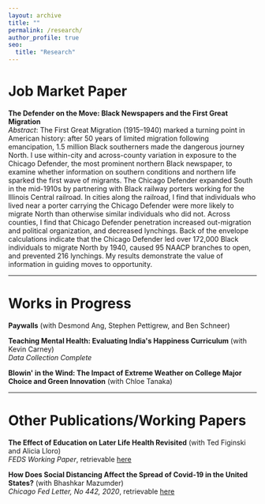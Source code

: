 ```yaml
---
layout: archive
title: ""
permalink: /research/
author_profile: true
seo:
  title: "Research"
---
```


# Job Market Paper
**The Defender on the Move: Black Newspapers and the First Great Migration**  
*Abstract*: The First Great Migration (1915–1940) marked a turning point in American history: after 50 years of limited migration following emancipation, 1.5 million Black southerners made the dangerous journey North. I use within-city and across-county variation in exposure to the Chicago Defender, the most prominent northern Black newspaper, to examine whether information on southern conditions and northern life sparked the first wave of migrants. The Chicago Defender expanded South in the mid-1910s by partnering with Black railway porters working for the Illinois Central railroad. In cities along the railroad, I find that individuals who lived near a porter carrying the Chicago Defender were more likely to migrate North than otherwise similar individuals who did not. Across counties, I find that Chicago Defender penetration increased out-migration and political organization, and decreased lynchings. Back of the envelope calculations indicate that the Chicago Defender led over 172,000 Black individuals to migrate North by 1940, caused 95 NAACP branches to open, and prevented 216 lynchings. My results demonstrate the value of information in guiding moves to opportunity.

---

# Works in Progress
**Paywalls** (with Desmond Ang, Stephen Pettigrew, and Ben Schneer)

**Teaching Mental Health: Evaluating India's Happiness Curriculum** (with Kevin Carney)  
*Data Collection Complete*

**Blowin' in the Wind: The Impact of Extreme Weather on College Major Choice and Green Innovation** (with Chloe Tanaka)

---

# Other Publications/Working Papers
**The Effect of Education on Later Life Health Revisited** (with Ted Figinski and Alicia Lloro)  
*FEDS Working Paper*, retrievable <a href="https://www.federalreserve.gov/econres/feds/revisiting-the-effect-of-education-on-later-life-health.htm">here</a>

**How Does Social Distancing Affect the Spread of Covid-19 in the United States?** (with Bhashkar Mazumder)  
*Chicago Fed Letter, No 442, 2020*, retrievable <a href="https://www.chicagofed.org/publications/chicago-fed-letter/2020/442">here</a>